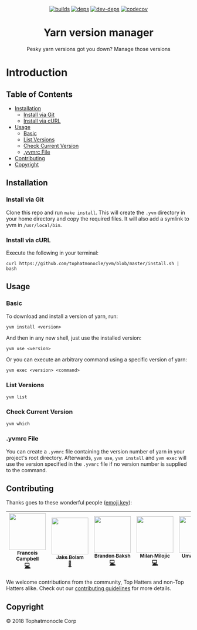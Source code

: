 <div align="center">

[![builds][builds]][builds-url]
[![deps][deps]][deps-url]
[![dev-deps][dev-deps]][dev-deps-url]
[![codecov](https://codecov.io/gh/tophatmonocle/yvm/branch/master/graph/badge.svg?token=idXHLksicU)](https://codecov.io/gh/tophatmonocle/yvm)

  <h1>Yarn version manager</h1>
  <p>
    Pesky yarn versions got you down? Manage those versions
  </p>
</div>


# Introduction

## Table of Contents

* [Installation](./#installation)
  * [Install via Git](./#install-via-git)
  * [Install via cURL](./#install-via-curl)
* [Usage](./#usage)
  * [Basic](./#basic)
  * [List Versions](./#list-versions)
  * [Check Current Version](./#check-current-version)
  * [.yvmrc File](./#.yvmrc-file)
* [Contributing](./#contributing)
* [Copyright](./#copyright)

## Installation

### Install via Git

Clone this repo and run `make install`. This will create the `.yvm` directory in your home directory and copy the required files. It will also add a symlink to yvm in `/usr/local/bin`.

### Install via cURL

Execute the following in your terminal:

```text
curl https://github.com/tophatmonocle/yvm/blob/master/install.sh | bash
```

## Usage

### Basic

To download and install a version of yarn, run:

```text
yvm install <version>
```

And then in any new shell, just use the installed version:

```text
yvm use <version>
```

Or you can execute an arbitrary command using a specific version of yarn:

```text
yvm exec <version> <command>
```

### List Versions

```text
yvm list
```

### Check Current Version

```text
yvm which
```

### .yvmrc File

You can create a `.yvmrc` file containing the version number of yarn in your project's root directory. Afterwards, `yvm use`, `yvm install` and `yvm exec` will use the version specified in the `.yvmrc` file if no version number is supplied to the command.

## Contributing

Thanks goes to these wonderful people ([emoji key][emojis]):

| [<img src="https://avatars.githubusercontent.com/u/3876970?v=3" width="100px;"/><br /><sub><b>Francois Campbell</b></sub>](https://github.com/francoiscampbell)<br />[💻](https://github.com/tophatmonocle/yvm/commits?author=francoiscampbell) | [<img src="https://avatars.githubusercontent.com/u/3534236?v=3" width="100px;"/><br /><sub><b>Jake Bolam</b></sub>](https://github.com/jakebolam)<br />[📖](https://github.com/bundlewatch/bundlewatch/commits?author=jakebolam) | [<img src="https://avatars.githubusercontent.com/u/39271619?v=3" width="100px;"/><br /><sub><b>Brandon Baksh</b></sub>](https://github.com/brandonbaksh)<br />[💻](https://github.com/tophatmonocle/yvm/commits?author=brandonbaksh) | [<img src="https://avatars.githubusercontent.com/u/2070398?v=3" width="100px;"/><br /><sub><b>Milan Milojic</b></sub>](https://github.com/nepodmitljivi)<br />[💻](https://github.com/tophatmonocle/yvm/commits?author=nepodmitljivi) | [<img src="https://avatars.githubusercontent.com/u/38886386?v=3" width="100px;"/><br /><sub><b>Umar Ahmed</b></sub>](https://github.com/umar-tophat)<br />[💻](https://github.com/tophatmonocle/yvm/commits?author=umar-tophat) |
| :---: | :---: | :---: | :---: | :---: |

We welcome contributions from the community, Top Hatters and non-Top Hatters alike. Check out our [contributing guidelines](https://github.com/tophatmonocle/yvm/tree/ecf7c68e1dc3a3ced1ec23d17ca39e4ba70816d9/contributing.md) for more details.



## Copyright

© 2018 Tophatmonocle Corp


[deps]: https://david-dm.org/tophatmonocle/yvm/status.svg
[deps-url]: https://david-dm.org/tophatmonocle/yvm

[dev-deps]: https://david-dm.org/tophatmonocle/yvm/dev-status.svg
[dev-deps-url]: https://david-dm.org/tophatmonocle/yvm?type=dev

[builds]: https://img.shields.io/circleci/project/github/tophatmonocle/yvm.svg
[builds-url]: https://circleci.com/gh/tophatmonocle/yvm

[emojis]: https://github.com/kentcdodds/all-contributors#emoji-key

